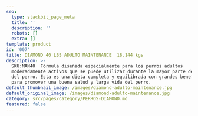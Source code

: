 ```yaml
---
seo:
  type: stackbit_page_meta
  title: ''
  description: ''
  robots: []
  extra: []
template: product
id: '007'
title: DIAMOND 40 LBS ADULTO MAINTENANCE  18.144 kgs
description: >-
  SKU:MAN40  Fórmula diseñada especialmente para los perros adultos
  moderadamente activos que se puede utilizar durante la mayor parte de la vida
  del perro. Esta es una dieta completa y equilibrada con grandes beneficios
  para promover una buena salud y larga vida del perro.
default_thumbnail_image: /images/diamond-adulto-maintenance.jpg
default_original_image: /images/diamond-adulto-maintenance.jpg
category: src/pages/category/PERROS-DIAMOND.md
featured: false
---
```

